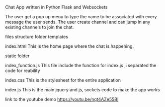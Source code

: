 Chat App written in Python Flask and Websockets

The user get a pop up menu to type the name to be associated with every message the user sends.
The user create channel and can jump in any existing channels to join the chat.

files structure
folder templates

index.html 
This is the home page where the chat is happening.


static folder


index_function.js
This file include the function for index.js ,i separated the code for reability


index.css
This is the stylesheet for the entire application

index.js
This is the main jquery and js, sockets code to make the app works

link to the youtube demo
https://youtu.be/nqt4AZe55BI
